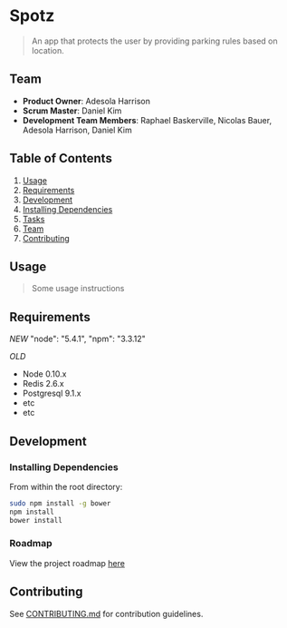 # Spotz
> An app that protects the user by providing parking rules based on location.
## Team

  - __Product Owner__: Adesola Harrison
  - __Scrum Master__: Daniel Kim
  - __Development Team Members__: Raphael Baskerville, Nicolas Bauer, Adesola Harrison, Daniel Kim

## Table of Contents

1. [Usage](#Usage)
1. [Requirements](#requirements)
1. [Development](#development)
1. [Installing Dependencies](#installing-dependencies)
1. [Tasks](#tasks)
1. [Team](#team)
1. [Contributing](#contributing)

## Usage

> Some usage instructions

## Requirements
*NEW*
    "node": "5.4.1",
    "npm": "3.3.12"


*OLD*
- Node 0.10.x
- Redis 2.6.x
- Postgresql 9.1.x
- etc
- etc

## Development

### Installing Dependencies

From within the root directory:

```sh
sudo npm install -g bower
npm install
bower install
```

### Roadmap

View the project roadmap [here](LINK_TO_PROJECT_ISSUES)


## Contributing

See [CONTRIBUTING.md](CONTRIBUTING.md) for contribution guidelines.
